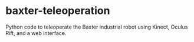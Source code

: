 # baxter-teleoperation
Python code to teleoperate the Baxter industrial robot using Kinect, Oculus Rift, and a web interface.
